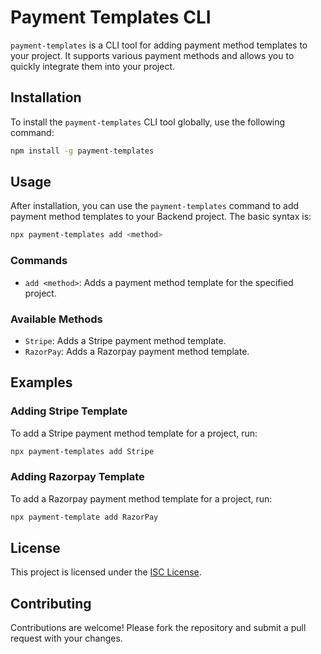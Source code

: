 # Payment Templates CLI

`payment-templates` is a CLI tool for adding payment method templates to your project. It supports various payment methods and allows you to quickly integrate them into your project.

## Installation

To install the `payment-templates` CLI tool globally, use the following command:

```bash
npm install -g payment-templates
```

## Usage

After installation, you can use the `payment-templates` command to add payment method templates to your Backend project. The basic syntax is:

```bash
npx payment-templates add <method>
```

### Commands

- `add <method>`: Adds a payment method template for the specified project.

### Available Methods

- `Stripe`: Adds a Stripe payment method template.
- `RazorPay`: Adds a Razorpay payment method template.

## Examples

### Adding Stripe Template

To add a Stripe payment method template for a project, run:

```bash
npx payment-templates add Stripe
```

### Adding Razorpay Template

To add a Razorpay payment method template for a project, run:

```bash
npx payment-template add RazorPay
```

## License

This project is licensed under the [ISC License](https://opensource.org/licenses/ISC).

## Contributing

Contributions are welcome! Please fork the repository and submit a pull request with your changes.
